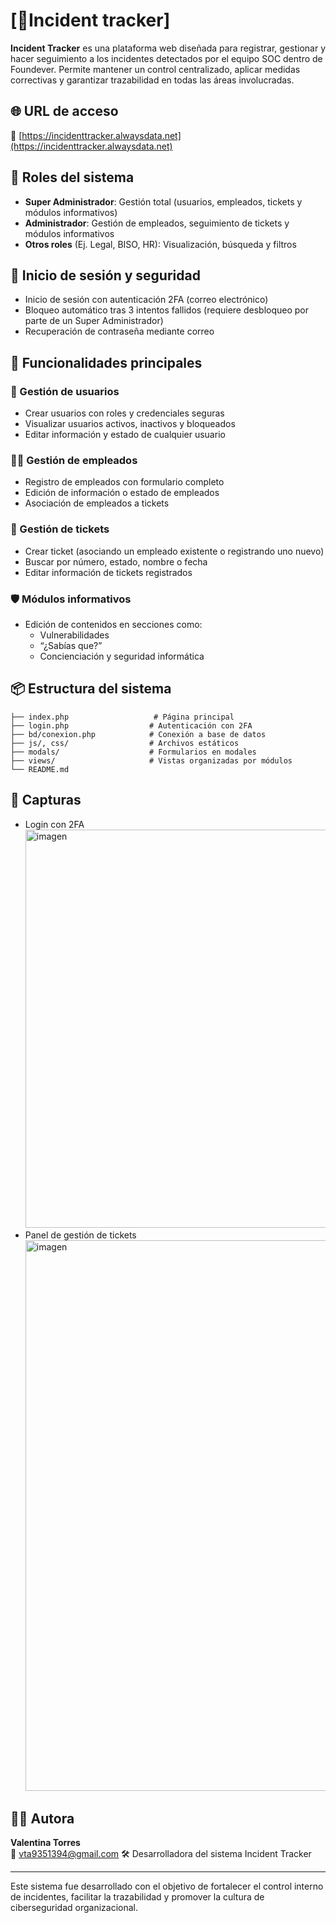 # [📌Incident tracker]

**Incident Tracker** es una plataforma web diseñada para registrar, gestionar y hacer seguimiento a los incidentes detectados por el equipo SOC dentro de Foundever. Permite mantener un control centralizado, aplicar medidas correctivas y garantizar trazabilidad en todas las áreas involucradas.

## 🌐 URL de acceso

🔗 [https://incidenttracker.alwaysdata.net](https://incidenttracker.alwaysdata.net)

## 👤 Roles del sistema

- **Super Administrador**: Gestión total (usuarios, empleados, tickets y módulos informativos)
- **Administrador**: Gestión de empleados, seguimiento de tickets y módulos informativos
- **Otros roles** (Ej. Legal, BISO, HR): Visualización, búsqueda y filtros

## 🔐 Inicio de sesión y seguridad

- Inicio de sesión con autenticación 2FA (correo electrónico)
- Bloqueo automático tras 3 intentos fallidos (requiere desbloqueo por parte de un Super Administrador)
- Recuperación de contraseña mediante correo

## 🧰 Funcionalidades principales

### 👥 Gestión de usuarios

- Crear usuarios con roles y credenciales seguras
- Visualizar usuarios activos, inactivos y bloqueados
- Editar información y estado de cualquier usuario

### 🧑‍💼 Gestión de empleados

- Registro de empleados con formulario completo
- Edición de información o estado de empleados
- Asociación de empleados a tickets

### 🎫 Gestión de tickets

- Crear ticket (asociando un empleado existente o registrando uno nuevo)
- Buscar por número, estado, nombre o fecha
- Editar información de tickets registrados

### 🛡️ Módulos informativos

- Edición de contenidos en secciones como:
  - Vulnerabilidades
  - “¿Sabías que?”
  - Concienciación y seguridad informática

## 📦 Estructura del sistema

```
├── index.php                   # Página principal
├── login.php                  # Autenticación con 2FA
├── bd/conexion.php            # Conexión a base de datos
├── js/, css/                  # Archivos estáticos
├── modals/                    # Formularios en modales
├── views/                     # Vistas organizadas por módulos
└── README.md
```

## 📸 Capturas 

- Login con 2FA
  <img width="958" height="637" alt="imagen" src="https://github.com/user-attachments/assets/d9bd7bbd-4a29-4098-acee-dca08a721f6f" />
- Panel de gestión de tickets
  <img width="1843" height="881" alt="imagen" src="https://github.com/user-attachments/assets/672ce90a-5472-4c89-bbb0-c6f03d4dc6d9" />

## 👩‍💻 Autora

**Valentina Torres**  
📧 vta9351394@gmail.com 
🛠 Desarrolladora del sistema Incident Tracker

---

Este sistema fue desarrollado con el objetivo de fortalecer el control interno de incidentes, facilitar la trazabilidad y promover la cultura de ciberseguridad organizacional.



